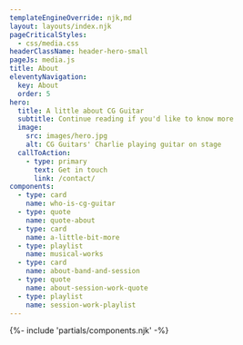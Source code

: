 ```yaml
---
templateEngineOverride: njk,md
layout: layouts/index.njk
pageCriticalStyles:
  - css/media.css
headerClassName: header-hero-small
pageJs: media.js
title: About
eleventyNavigation:
  key: About
  order: 5
hero:
  title: A little about CG Guitar
  subtitle: Continue reading if you'd like to know more
  image:
    src: images/hero.jpg
    alt: CG Guitars' Charlie playing guitar on stage
  callToAction:
    - type: primary
      text: Get in touch
      link: /contact/
components:
  - type: card
    name: who-is-cg-guitar
  - type: quote
    name: quote-about
  - type: card
    name: a-little-bit-more
  - type: playlist
    name: musical-works
  - type: card
    name: about-band-and-session
  - type: quote
    name: about-session-work-quote
  - type: playlist
    name: session-work-playlist
---
```


<article class="about-section no-padding">
{%- include 'partials/components.njk' -%}
</article>



